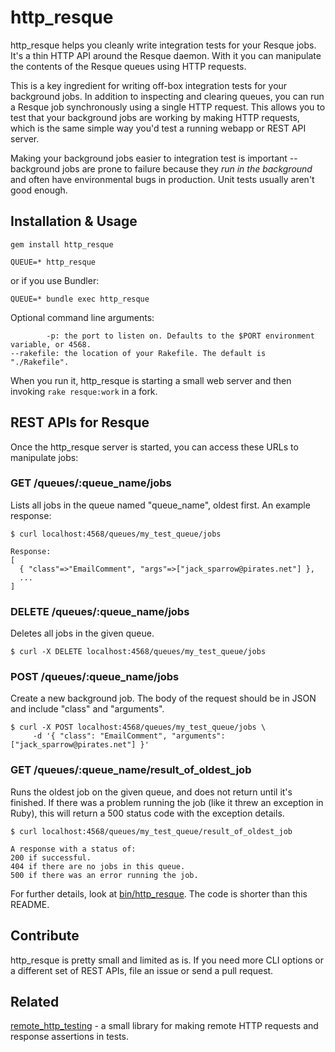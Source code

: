 http_resque
===========
http_resque helps you cleanly write integration tests for your Resque jobs. It's a thin HTTP API around the
Resque daemon. With it you can manipulate the contents of the Resque queues using HTTP requests.

This is a key ingredient for writing off-box integration tests for your background jobs. In addition to inspecting and clearing queues, you can run a Resque job synchronously using a single HTTP request.
This allows you to test that your background jobs are working by making HTTP requests, which is the same
simple way you'd test a running webapp or REST API server.

Making your background jobs easier to integration test is important -- background jobs are prone to failure
because they _run in the background_ and often have environmental bugs in production. Unit tests usually
aren't good enough.

Installation & Usage
--------------------

    gem install http_resque

    QUEUE=* http_resque

or if you use Bundler:

    QUEUE=* bundle exec http_resque

Optional command line arguments:

            -p: the port to listen on. Defaults to the $PORT environment variable, or 4568.
    --rakefile: the location of your Rakefile. The default is "./Rakefile".

When you run it, http_resque is starting a small web server and then invoking `rake resque:work` in a fork.

REST APIs for Resque
--------------------

Once the http_resque server is started, you can access these URLs to manipulate jobs:

### GET /queues/:queue_name/jobs

Lists all jobs in the queue named "queue_name", oldest first. An example response:

    $ curl localhost:4568/queues/my_test_queue/jobs

    Response:
    [
      { "class"=>"EmailComment", "args"=>["jack_sparrow@pirates.net"] },
      ...
    ]

### DELETE /queues/:queue_name/jobs

Deletes all jobs in the given queue.

    $ curl -X DELETE localhost:4568/queues/my_test_queue/jobs

### POST /queues/:queue_name/jobs

Create a new background job. The body of the request should be in JSON and include "class" and "arguments".

    $ curl -X POST localhost:4568/queues/my_test_queue/jobs \
         -d '{ "class": "EmailComment", "arguments":["jack_sparrow@pirates.net"] }'

### GET /queues/:queue_name/result_of_oldest_job

Runs the oldest job on the given queue, and does not return until it's finished. If there was a problem
running the job (like it threw an exception in Ruby), this will return a 500 status code with the exception
details.

    $ curl localhost:4568/queues/my_test_queue/result_of_oldest_job

    A response with a status of:
    200 if successful.
    404 if there are no jobs in this queue.
    500 if there was an error running the job.

For further details, look at [bin/http_resque](https://github.com/philc/http_resque/blob/master/bin/http_resque). The code is shorter than this README.

Contribute
----------
http_resque is pretty small and limited as is. If you need more CLI options or a different set of REST APIs, file an issue or send a pull request.

Related
-------
[remote_http_testing](https://github.com/ooyala/remote_http_testing) - a small library for making remote HTTP requests and response assertions in tests.
